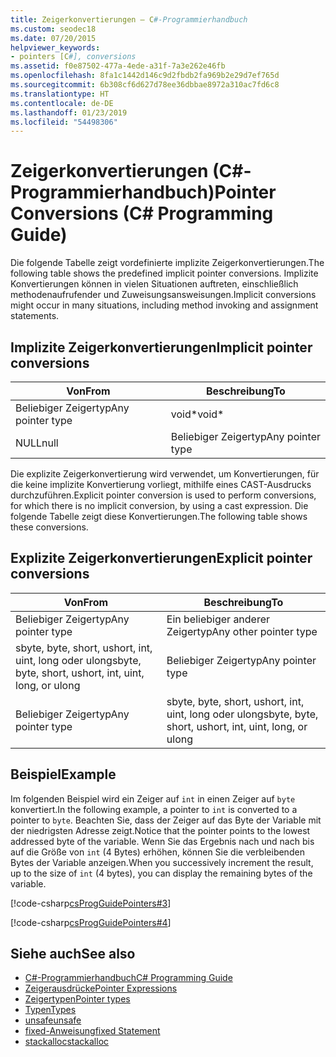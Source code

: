 ```yaml
---
title: Zeigerkonvertierungen – C#-Programmierhandbuch
ms.custom: seodec18
ms.date: 07/20/2015
helpviewer_keywords:
- pointers [C#], conversions
ms.assetid: f0e87502-477a-4ede-a31f-7a3e262e46fb
ms.openlocfilehash: 8fa1c1442d146c9d2fbdb2fa969b2e29d7ef765d
ms.sourcegitcommit: 6b308cf6d627d78ee36dbbae8972a310ac7fd6c8
ms.translationtype: HT
ms.contentlocale: de-DE
ms.lasthandoff: 01/23/2019
ms.locfileid: "54498306"
---
```

# <a name="pointer-conversions-c-programming-guide"></a><span data-ttu-id="058c1-102">Zeigerkonvertierungen (C#-Programmierhandbuch)</span><span class="sxs-lookup"><span data-stu-id="058c1-102">Pointer Conversions (C# Programming Guide)</span></span>
<span data-ttu-id="058c1-103">Die folgende Tabelle zeigt vordefinierte implizite Zeigerkonvertierungen.</span><span class="sxs-lookup"><span data-stu-id="058c1-103">The following table shows the predefined implicit pointer conversions.</span></span> <span data-ttu-id="058c1-104">Implizite Konvertierungen können in vielen Situationen auftreten, einschließlich methodenaufrufender und Zuweisungsansweisungen.</span><span class="sxs-lookup"><span data-stu-id="058c1-104">Implicit conversions might occur in many situations, including method invoking and assignment statements.</span></span>  
  
## <a name="implicit-pointer-conversions"></a><span data-ttu-id="058c1-105">Implizite Zeigerkonvertierungen</span><span class="sxs-lookup"><span data-stu-id="058c1-105">Implicit pointer conversions</span></span>  
  
|<span data-ttu-id="058c1-106">Von</span><span class="sxs-lookup"><span data-stu-id="058c1-106">From</span></span>|<span data-ttu-id="058c1-107">Beschreibung</span><span class="sxs-lookup"><span data-stu-id="058c1-107">To</span></span>|  
|----------|--------|  
|<span data-ttu-id="058c1-108">Beliebiger Zeigertyp</span><span class="sxs-lookup"><span data-stu-id="058c1-108">Any pointer type</span></span>|<span data-ttu-id="058c1-109">void\*</span><span class="sxs-lookup"><span data-stu-id="058c1-109">void\*</span></span>|  
|<span data-ttu-id="058c1-110">NULL</span><span class="sxs-lookup"><span data-stu-id="058c1-110">null</span></span>|<span data-ttu-id="058c1-111">Beliebiger Zeigertyp</span><span class="sxs-lookup"><span data-stu-id="058c1-111">Any pointer type</span></span>|  
  
 <span data-ttu-id="058c1-112">Die explizite Zeigerkonvertierung wird verwendet, um Konvertierungen, für die keine implizite Konvertierung vorliegt, mithilfe eines CAST-Ausdrucks durchzuführen.</span><span class="sxs-lookup"><span data-stu-id="058c1-112">Explicit pointer conversion is used to perform conversions, for which there is no implicit conversion, by using a cast expression.</span></span> <span data-ttu-id="058c1-113">Die folgende Tabelle zeigt diese Konvertierungen.</span><span class="sxs-lookup"><span data-stu-id="058c1-113">The following table shows these conversions.</span></span>  
  
## <a name="explicit-pointer-conversions"></a><span data-ttu-id="058c1-114">Explizite Zeigerkonvertierungen</span><span class="sxs-lookup"><span data-stu-id="058c1-114">Explicit pointer conversions</span></span>  
  
|<span data-ttu-id="058c1-115">Von</span><span class="sxs-lookup"><span data-stu-id="058c1-115">From</span></span>|<span data-ttu-id="058c1-116">Beschreibung</span><span class="sxs-lookup"><span data-stu-id="058c1-116">To</span></span>|  
|----------|--------|  
|<span data-ttu-id="058c1-117">Beliebiger Zeigertyp</span><span class="sxs-lookup"><span data-stu-id="058c1-117">Any pointer type</span></span>|<span data-ttu-id="058c1-118">Ein beliebiger anderer Zeigertyp</span><span class="sxs-lookup"><span data-stu-id="058c1-118">Any other pointer type</span></span>|  
|<span data-ttu-id="058c1-119">sbyte, byte, short, ushort, int, uint, long oder ulong</span><span class="sxs-lookup"><span data-stu-id="058c1-119">sbyte, byte, short, ushort, int, uint, long, or ulong</span></span>|<span data-ttu-id="058c1-120">Beliebiger Zeigertyp</span><span class="sxs-lookup"><span data-stu-id="058c1-120">Any pointer type</span></span>|  
|<span data-ttu-id="058c1-121">Beliebiger Zeigertyp</span><span class="sxs-lookup"><span data-stu-id="058c1-121">Any pointer type</span></span>|<span data-ttu-id="058c1-122">sbyte, byte, short, ushort, int, uint, long oder ulong</span><span class="sxs-lookup"><span data-stu-id="058c1-122">sbyte, byte, short, ushort, int, uint, long, or ulong</span></span>|  
  
## <a name="example"></a><span data-ttu-id="058c1-123">Beispiel</span><span class="sxs-lookup"><span data-stu-id="058c1-123">Example</span></span>  
 <span data-ttu-id="058c1-124">Im folgenden Beispiel wird ein Zeiger auf `int` in einen Zeiger auf `byte` konvertiert.</span><span class="sxs-lookup"><span data-stu-id="058c1-124">In the following example, a pointer to `int` is converted to a pointer to `byte`.</span></span> <span data-ttu-id="058c1-125">Beachten Sie, dass der Zeiger auf das Byte der Variable mit der niedrigsten Adresse zeigt.</span><span class="sxs-lookup"><span data-stu-id="058c1-125">Notice that the pointer points to the lowest addressed byte of the variable.</span></span> <span data-ttu-id="058c1-126">Wenn Sie das Ergebnis nach und nach bis auf die Größe von `int` (4 Bytes) erhöhen, können Sie die verbleibenden Bytes der Variable anzeigen.</span><span class="sxs-lookup"><span data-stu-id="058c1-126">When you successively increment the result, up to the size of `int` (4 bytes), you can display the remaining bytes of the variable.</span></span>  
  
 [!code-csharp[csProgGuidePointers#3](../../../csharp/programming-guide/unsafe-code-pointers/codesnippet/CSharp/pointer-conversions_1.cs)]  
  
 [!code-csharp[csProgGuidePointers#4](../../../csharp/programming-guide/unsafe-code-pointers/codesnippet/CSharp/pointer-conversions_2.cs)]  
  
## <a name="see-also"></a><span data-ttu-id="058c1-127">Siehe auch</span><span class="sxs-lookup"><span data-stu-id="058c1-127">See also</span></span>

- [<span data-ttu-id="058c1-128">C#-Programmierhandbuch</span><span class="sxs-lookup"><span data-stu-id="058c1-128">C# Programming Guide</span></span>](../../../csharp/programming-guide/index.md)
- [<span data-ttu-id="058c1-129">Zeigerausdrücke</span><span class="sxs-lookup"><span data-stu-id="058c1-129">Pointer Expressions</span></span>](../../../csharp/programming-guide/unsafe-code-pointers/pointer-expressions.md)
- [<span data-ttu-id="058c1-130">Zeigertypen</span><span class="sxs-lookup"><span data-stu-id="058c1-130">Pointer types</span></span>](../../../csharp/programming-guide/unsafe-code-pointers/pointer-types.md)
- [<span data-ttu-id="058c1-131">Typen</span><span class="sxs-lookup"><span data-stu-id="058c1-131">Types</span></span>](../../../csharp/language-reference/keywords/types.md)
- [<span data-ttu-id="058c1-132">unsafe</span><span class="sxs-lookup"><span data-stu-id="058c1-132">unsafe</span></span>](../../../csharp/language-reference/keywords/unsafe.md)
- [<span data-ttu-id="058c1-133">fixed-Anweisung</span><span class="sxs-lookup"><span data-stu-id="058c1-133">fixed Statement</span></span>](../../../csharp/language-reference/keywords/fixed-statement.md)
- [<span data-ttu-id="058c1-134">stackalloc</span><span class="sxs-lookup"><span data-stu-id="058c1-134">stackalloc</span></span>](../../../csharp/language-reference/keywords/stackalloc.md)
